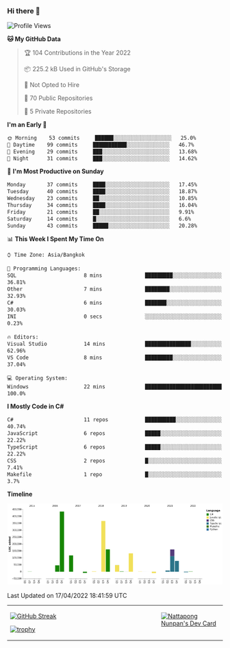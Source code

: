 ### Hi there 👋

<!--START_SECTION:waka-->
![Profile Views](http://img.shields.io/badge/Profile%20Views-0-blue)

**🐱 My GitHub Data** 

> 🏆 104 Contributions in the Year 2022
 > 
> 📦 225.2 kB Used in GitHub's Storage 
 > 
> 🚫 Not Opted to Hire
 > 
> 📜 70 Public Repositories 
 > 
> 🔑 5 Private Repositories  
 > 
**I'm an Early 🐤** 

```text
🌞 Morning    53 commits     ██████░░░░░░░░░░░░░░░░░░░   25.0% 
🌆 Daytime    99 commits     ███████████░░░░░░░░░░░░░░   46.7% 
🌃 Evening    29 commits     ███░░░░░░░░░░░░░░░░░░░░░░   13.68% 
🌙 Night      31 commits     ███░░░░░░░░░░░░░░░░░░░░░░   14.62%

```
📅 **I'm Most Productive on Sunday** 

```text
Monday       37 commits     ████░░░░░░░░░░░░░░░░░░░░░   17.45% 
Tuesday      40 commits     ████░░░░░░░░░░░░░░░░░░░░░   18.87% 
Wednesday    23 commits     ██░░░░░░░░░░░░░░░░░░░░░░░   10.85% 
Thursday     34 commits     ████░░░░░░░░░░░░░░░░░░░░░   16.04% 
Friday       21 commits     ██░░░░░░░░░░░░░░░░░░░░░░░   9.91% 
Saturday     14 commits     █░░░░░░░░░░░░░░░░░░░░░░░░   6.6% 
Sunday       43 commits     █████░░░░░░░░░░░░░░░░░░░░   20.28%

```


📊 **This Week I Spent My Time On** 

```text
⌚︎ Time Zone: Asia/Bangkok

💬 Programming Languages: 
SQL                      8 mins              █████████░░░░░░░░░░░░░░░░   36.81% 
Other                    7 mins              ████████░░░░░░░░░░░░░░░░░   32.93% 
C#                       6 mins              ███████░░░░░░░░░░░░░░░░░░   30.03% 
INI                      0 secs              ░░░░░░░░░░░░░░░░░░░░░░░░░   0.23%

🔥 Editors: 
Visual Studio            14 mins             ███████████████░░░░░░░░░░   62.96% 
VS Code                  8 mins              █████████░░░░░░░░░░░░░░░░   37.04%

💻 Operating System: 
Windows                  22 mins             █████████████████████████   100.0%

```

**I Mostly Code in C#** 

```text
C#                       11 repos            ██████████░░░░░░░░░░░░░░░   40.74% 
JavaScript               6 repos             █████░░░░░░░░░░░░░░░░░░░░   22.22% 
TypeScript               6 repos             █████░░░░░░░░░░░░░░░░░░░░   22.22% 
CSS                      2 repos             █░░░░░░░░░░░░░░░░░░░░░░░░   7.41% 
Makefile                 1 repo              █░░░░░░░░░░░░░░░░░░░░░░░░   3.7%

```


**Timeline**

![Chart not found](https://raw.githubusercontent.com/aixasz/aixasz/main/charts/bar_graph.png) 


 Last Updated on 17/04/2022 18:41:59 UTC
<!--END_SECTION:waka-->

<table>
<tr>
<td width="70%" valign="top">
 
 [![GitHub Streak](http://github-readme-streak-stats.herokuapp.com?user=aixasz&theme=github-dark&hide_border=true&date_format=%5BY%20%5DM%20j)](https://git.io/streak-stats)

 [![trophy](https://github-profile-trophy.vercel.app/?username=aixasz&theme=onedark)](https://github.com/ryo-ma/github-profile-trophy)
 </td>
<td width="30%" valign="top">
 
<a href="https://app.daily.dev/aixasz"><img src="https://api.daily.dev/devcards/403207936e6547c9a85ea449e9f3abe8.png?r=re8" alt="Nattapong Nunpan's Dev Card"/></a>

 </td>
</tr>
</table>
 
